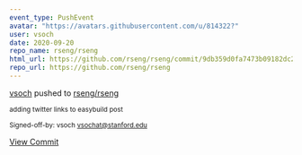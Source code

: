 ```yaml
---
event_type: PushEvent
avatar: "https://avatars.githubusercontent.com/u/814322?"
user: vsoch
date: 2020-09-20
repo_name: rseng/rseng
html_url: https://github.com/rseng/rseng/commit/9db359d0fa7473b09182dc2ed4b987c99381cdce
repo_url: https://github.com/rseng/rseng
---
```


<a href='https://github.com/vsoch' target='_blank'>vsoch</a> pushed to <a href='https://github.com/rseng/rseng' target='_blank'>rseng/rseng</a>

<small>adding twitter links to easybuild post

Signed-off-by: vsoch <vsochat@stanford.edu></small>

<a href='https://github.com/rseng/rseng/commit/9db359d0fa7473b09182dc2ed4b987c99381cdce' target='_blank'>View Commit</a>